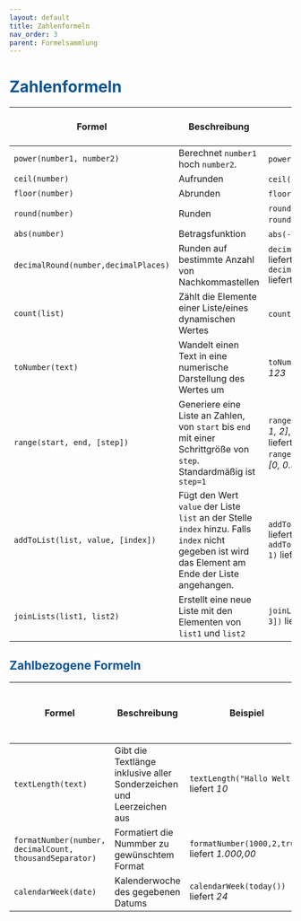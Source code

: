 ```yaml
---
layout: default
title: Zahlenformeln
nav_order: 3
parent: Formelsammlung
---
```


# <span style="color:#0b5394">**Zahlenformeln**</span>


| Formel | Beschreibung | Beispiel | Einzugebene Werte (Werte in den Klammern) | Gelieferter Ergebnistyp | 
|------|------|------|------|----|
| `power(number1, number2)` | Berechnet `number1` hoch `number2`. | `power(2, 5)` liefert *32* | 1. Wert: Zahl, 2. Wert: Zahl | Zahl |
| `ceil(number)` | Aufrunden | `ceil(3.1)` liefert *4* | 1. Wert: Zahl | Zahl |
| `floor(number)` | Abrunden | `floor(3.9)` liefert *3* | 1. Wert: Zahl | Zahl |	
| `round(number)` | Runden | `round(3.499)` liefert *3*, `round(3.511)` liefert 4 | 1. Wert: Zahl | Zahl |
| `abs(number)` | Betragsfunktion | `abs(-4)` liefert *4* | 1. Wert: Zahl | Zahl |
|`decimalRound(number,decimalPlaces)` | Runden auf bestimmte Anzahl von Nachkommastellen | `decimalRound(3.1789,2)` liefert *3.19*, `decimalRound(3.2911,3)` liefert *3.291* | 1. Wert: Zahl, 2. Wert: Zahl | Zahl | 
| `count(list)` | Zählt die Elemente einer Liste/eines dynamischen Wertes | `count([1,2,4])` liefert *3* | 1. Wert: Liste/dynamischer Wert | Zahl |
| `toNumber(text)` | Wandelt einen Text in eine numerische Darstellung des Wertes um | `toNumber("123")` liefert *123* | 1. Wert: Text, welcher eine Zahl darstellt | Zahl |
| `range(start, end, [step])` | Generiere eine Liste an Zahlen, von `start` bis `end` mit einer Schrittgröße von `step`. Standardmäßig ist `step=1` | `range(0, 2)` liefert *[0, 1, 2]*, `range(2, 0)` liefert *[2, 1, 0]*, `range(0, 1, 0.3)` liefert *[0, 0.3, 0.6, 0.9]* | 1. Wert: Zahl, 2. Wert: Zahl, 3. Wert: optional, Zahl  | Liste von Zahlen |
| `addToList(list, value, [index])` | Fügt den Wert `value` der Liste `list` an der Stelle `index` hinzu. Falls `index` nicht gegeben ist wird das Element am Ende der Liste angehangen. | `addToList([0, 1], 2)` liefert *[0, 1, 2]*, `addToList([0, 1], 2, 1)` liefert *[0, 2, 1]* | 1. Wert: Liste, 2. Wert: dynamisch, 3. Wert: optional, Zahl | Liste |
| `joinLists(list1, list2)` | Erstellt eine neue Liste mit den Elementen von `list1` und `list2` | `joinLists([0, 1], [2, 3])` liefert *[0, 1, 2, 3]* | 1. Wert: Liste, 2. Wert: Liste | Liste |

## <span style="color:#0b5394">**Zahlbezogene Formeln**</span>

| Formel | Beschreibung | Beispiel | Einzugebene Werte (Werte in den Klammern) | Gelieferter Ergebnistyp | 
|------|------|------|------|----|
| `textLength(text)` | Gibt die Textlänge inklusive aller Sonderzeichen und Leerzeichen aus | `textLength("Hallo Welt")` liefert *10* | 1. Wert: Text | Zahl |
| `formatNumber(number, decimalCount, thousandSeparator)` | Formatiert die Nummber zu gewünschtem Format | `formatNumber(1000,2,true)` liefert *1.000,00* | 1. Wert: Zahl, 2. Wert: Zahl, 3. Wert: Ja/Nein | Text |
| `calendarWeek(date)` | Kalenderwoche des gegebenen Datums | `calendarWeek(today())` liefert *24* | 1. Wert: Datum | Zahl |